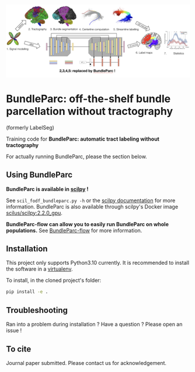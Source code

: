 ![BundleParc](header.png)

# BundleParc: off-the-shelf bundle parcellation without tractography

(formerly LabelSeg)

Training code for __BundleParc: automatic tract labeling without tractography__

For actually running BundleParc, please the section below.

## Using BundleParc

__BundleParc is available in [scilpy](https://github.com/scilus/scilpy) !__

See `scil_fodf_bundleparc.py -h` or the [scilpy documentation](https://scilpy.readthedocs.io/en/latest/scripts/scil_fodf_bundleparc.html) for more information. BundleParc is also available through scilpy's Docker image [scilus/scilpy:2.2.0_gpu](https://hub.docker.com/r/scilus/scilpy).

__BundleParc-flow can allow you to easily run BundleParc on whole populations.__
See [BundleParc-flow](https://github.com/scil-vital/BundleParc-flow) for more information.

## Installation

This project only supports Python3.10 currently. It is recommended to install the software in a [virtualenv](https://virtualenv.pypa.io/en/latest/).

To install, in the cloned project's folder:

```bash
pip install -e .
```

## Troubleshooting

Ran into a problem during installation ? Have a question ? Please open an issue !

## To cite

Journal paper submitted. Please contact us for acknowledgement.
